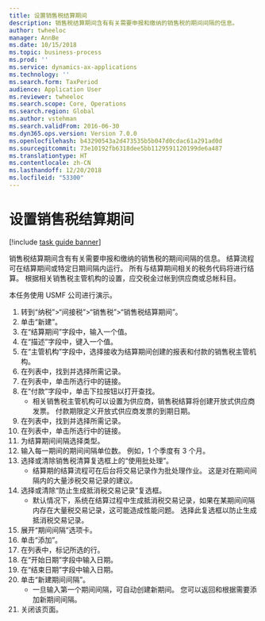 ```yaml
---
title: 设置销售税结算期间
description: 销售税结算期间含有有关需要申报和缴纳的销售税的期间间隔的信息。
author: twheeloc
manager: AnnBe
ms.date: 10/15/2018
ms.topic: business-process
ms.prod: ''
ms.service: dynamics-ax-applications
ms.technology: ''
ms.search.form: TaxPeriod
audience: Application User
ms.reviewer: twheeloc
ms.search.scope: Core, Operations
ms.search.region: Global
ms.author: vstehman
ms.search.validFrom: 2016-06-30
ms.dyn365.ops.version: Version 7.0.0
ms.openlocfilehash: b43290543a2d473535b5b047d0cdac61a291ad0d
ms.sourcegitcommit: 73e10192fb6318dee5bb1129591120199de6a487
ms.translationtype: HT
ms.contentlocale: zh-CN
ms.lasthandoff: 12/20/2018
ms.locfileid: "53300"
---
```

# <a name="set-up-sales-tax-settlement-periods"></a>设置销售税结算期间

[!include [task guide banner](../../includes/task-guide-banner.md)]

销售税结算期间含有有关需要申报和缴纳的销售税的期间间隔的信息。 结算流程可在结算期间或特定日期间隔内运行。 所有与结算期间相关的税务代码将进行结算。 根据相关销售税主管机构的设置，应交税金过帐到供应商或总帐科目。



本任务使用 USMF 公司进行演示。



1. 转到“纳税”>“间接税”>“销售税”>“销售税结算期间”。
2. 单击“新建”。
3. 在“结算期间”字段中，输入一个值。
4. 在“描述”字段中，键入一个值。
5. 在“主管机构”字段中，选择接收为结算期间创建的报表和付款的销售税主管机构。
6. 在列表中，找到并选择所需记录。
7. 在列表中，单击所选行中的链接。
8. 在“付款”字段中，单击下拉按钮以打开查找。
    * 相关销售税主管机构可以设置为供应商，销售税结算将创建开放式供应商发票。 付款期限定义开放式供应商发票的到期日期。  
9. 在列表中，找到并选择所需记录。
10. 在列表中，单击所选行中的链接。
11. 为结算期间间隔选择类型。
12. 输入每一期间的期间间隔单位数。 例如，1 个季度有 3 个月。
13. 选择或清除销售税清算复选框上的“使用批处理”。
    * 结算期的结算流程可在后台将交易记录作为批处理作业。 这是对在期间间隔内的大量涉税交易记录的建议。  
14. 选择或清除“防止生成抵消税交易记录”复选框。
    * 默认情况下，系统在结算过程中生成抵消税交易记录，如果在某期间间隔内存在大量税交易记录，这可能造成性能问题。 选择此复选框以防止生成抵消税交易记录。
15. 展开“期间间隔”选项卡。
16. 单击“添加”。
17. 在列表中，标记所选的行。
18. 在“开始日期”字段中输入日期。
19. 在“结束日期”字段中输入日期。
20. 单击“新建期间间隔”。
    * 一旦输入第一个期间间隔，可自动创建新期间。 您可以返回和根据需要添加新期间间隔。  
21. 关闭该页面。

